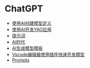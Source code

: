 # ChatGPT

<!-- links begin -->

- [使用AI创建模型定义](使用AI创建模型定义.md)
- [使用AI开发YAO应用](使用AI开发YAO应用.md)
- [提示词](提示词.md)
- [AI时代](AI时代.md)
- [AI生成模型模板](AI生成模型模板.md)
- [Vscode编辑器使用插件快速开发模型](Vscode编辑器使用插件快速开发模型.md)
- [Prompts](Prompts/index)
<!-- links end -->
